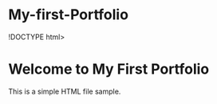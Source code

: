 # My-first-Portfolio
!DOCTYPE html>
<html lang="en">
<head>
    <meta charset="UTF-8">
    <meta name="viewport" content="width=device-width, initial-scale=1.0">
    <title>My Basic HTML Page</title>
</head>
<body>
    <h1>Welcome to My First Portfolio </h1>
    <p>This is a simple HTML file sample.</p>
</body>
</html>
